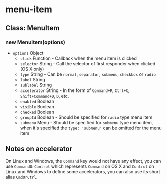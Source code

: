 # menu-item

## Class: MenuItem

### new MenuItem(options)

* `options` Object
  * `click` Function - Callback when the menu item is clicked
  * `selector` String - Call the selector of first responder when clicked (OS
     X only)
  * `type` String - Can be `normal`, `separator`, `submenu`, `checkbox` or
     `radio`
  * `label` String
  * `sublabel` String
  * `accelerator` String - In the form of `Command+R`, `Ctrl+C`,
    `Shift+Command+D`, `D`, etc.
  * `enabled` Boolean
  * `visible` Boolean
  * `checked` Boolean
  * `groupId` Boolean - Should be specified for `radio` type menu item
  * `submenu` Menu - Should be specified for `submenu` type menu item, when
     it's specified the `type: 'submenu'` can be omitted for the menu item

## Notes on accelerator

On Linux and Windows, the `Command` key would not have any effect, you can
use `CommandOrControl` which represents `Command` on OS X and `Control` on
Linux and Windows to define some accelerators, you can also use its short
alias `CmdOrCtrl`.
